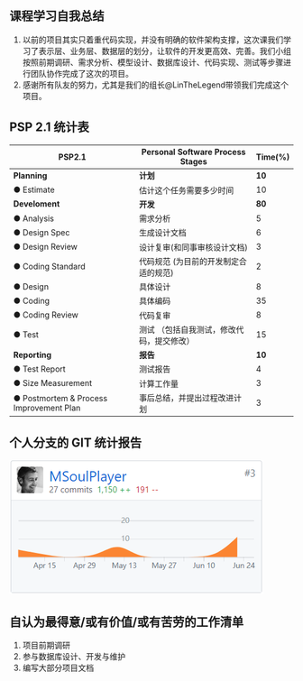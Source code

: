 ## 课程学习自我总结

1. 以前的项目其实只着重代码实现，并没有明确的软件架构支撑，这次课我们学习了表示层、业务层、数据层的划分，让软件的开发更高效、完善。我们小组按照前期调研、需求分析、模型设计、数据库设计、代码实现、测试等步骤进行团队协作完成了这次的项目。
2. 感谢所有队友的努力，尤其是我们的组长@LinTheLegend带领我们完成这个项目。

## PSP 2.1 统计表

| PSP2.1          | Personal Software Process Stages | Time(%) |
|-----------------|----------------------------------|---------|
|**Planning**         |	**计划**	                            |    **10**    |
|● Estimate         |	估计这个任务需要多少时间                            |	10      |
|**Develoment**       |	**开发**                              |	**80**    |
|● Analysis         |	需求分析                              |	5      |
|● Design Spec      |	生成设计文档                        |	6      |
|● Design Review    |	设计复审(和同事审核设计文档)          |	3    |
|● Coding Standard  |	代码规范  (为目前的开发制定合适的规范)     |	2    |
|● Design           |	具体设计                           |	8    |
|● Coding           |	具体编码                           |	35   |
|● Coding Review    |	代码复审                           |	8    |
|● Test             |	测试  （包括自我测试，修改代码，提交修改）  |	15      |
|**Reporting**        |	**报告**                               |	**10**    |
|● Test Report      |	测试报告                           |	4    |
|● Size Measurement |	计算工作量                         |	3       |
|● Postmortem & Process Improvement Plan|	事后总结，并提出过程改进计划|	3|

## 个人分支的 GIT 统计报告

![15331241 mzh commits](https://github.com/Meal-Order-System/DashBoard/blob/master/teamwork/img/msoul_commits.png)


## 自认为最得意/或有价值/或有苦劳的工作清单

1. 项目前期调研
2. 参与数据库设计、开发与维护
3. 编写大部分项目文档
